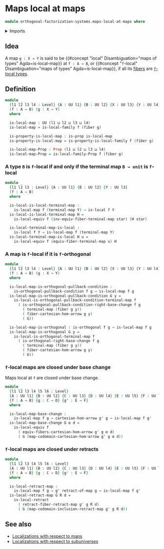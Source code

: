 # Maps local at maps

```agda
module orthogonal-factorization-systems.maps-local-at-maps where
```

<details><summary>Imports</summary>

```agda
open import foundation.action-on-identifications-functions
open import foundation.cartesian-morphisms-arrows
open import foundation.cones-over-cospan-diagrams
open import foundation.dependent-pair-types
open import foundation.equivalences
open import foundation.equivalences-arrows
open import foundation.fibers-of-maps
open import foundation.function-extensionality
open import foundation.function-types
open import foundation.functoriality-dependent-function-types
open import foundation.functoriality-dependent-pair-types
open import foundation.functoriality-fibers-of-maps
open import foundation.global-subuniverses
open import foundation.homotopies
open import foundation.identity-types
open import foundation.postcomposition-functions
open import foundation.precomposition-functions
open import foundation.propositions
open import foundation.pullbacks
open import foundation.retracts-of-maps
open import foundation.unit-type
open import foundation.universal-property-family-of-fibers-of-maps
open import foundation.universe-levels

open import orthogonal-factorization-systems.families-of-types-local-at-maps
open import orthogonal-factorization-systems.orthogonal-maps
open import orthogonal-factorization-systems.pullback-hom
open import orthogonal-factorization-systems.types-local-at-maps
```

</details>

## Idea

A map `g : X → Y` is said to be
{{#concept "local" Disambiguation="maps of types" Agda=is-local-map}} at
`f : A → B`, or
{{#concept "`f`-local" Disambiguation="maps of types" Agda=is-local-map}}, if
all its [fibers](foundation-core.fibers-of-maps.md) are
[`f`-local types](orthogonal-factorization-systems.types-local-at-maps.md).

## Definition

```agda
module _
  {l1 l2 l3 l4 : Level} {A : UU l1} {B : UU l2} {X : UU l3} {Y : UU l4}
  (f : A → B) (g : X → Y)
  where

  is-local-map : UU (l1 ⊔ l2 ⊔ l3 ⊔ l4)
  is-local-map = is-local-family f (fiber g)

  is-property-is-local-map : is-prop is-local-map
  is-property-is-local-map = is-property-is-local-family f (fiber g)

  is-local-map-Prop : Prop (l1 ⊔ l2 ⊔ l3 ⊔ l4)
  is-local-map-Prop = is-local-family-Prop f (fiber g)
```

### A type `B` is `f`-local if and only if the terminal map `B → unit` is `f`-local

```agda
module _
  {l1 l2 l3 : Level} {A : UU l1} {B : UU l2} {Y : UU l3}
  (f : A → B)
  where

  is-local-is-local-terminal-map :
    is-local-map f (terminal-map Y) → is-local f Y
  is-local-is-local-terminal-map H =
    is-local-equiv f (inv-equiv-fiber-terminal-map star) (H star)

  is-local-terminal-map-is-local :
    is-local f Y → is-local-map f (terminal-map Y)
  is-local-terminal-map-is-local H u =
    is-local-equiv f (equiv-fiber-terminal-map u) H
```

### A map is `f`-local if it is `f`-orthogonal

```agda
module _
  {l1 l2 l3 l4 : Level} {A : UU l1} {B : UU l2} {X : UU l3} {Y : UU l4}
  (f : A → B) (g : X → Y)
  where

  is-local-map-is-orthogonal-pullback-condition :
    is-orthogonal-pullback-condition f g → is-local-map f g
  is-local-map-is-orthogonal-pullback-condition G y =
    is-local-is-orthogonal-pullback-condition-terminal-map f
      ( is-orthogonal-pullback-condition-right-base-change f g
        ( terminal-map (fiber g y))
        ( fiber-cartesian-hom-arrow g y)
        ( G))

  is-local-map-is-orthogonal : is-orthogonal f g → is-local-map f g
  is-local-map-is-orthogonal G y =
    is-local-is-orthogonal-terminal-map f
      ( is-orthogonal-right-base-change f g
        ( terminal-map (fiber g y))
        ( fiber-cartesian-hom-arrow g y)
        ( G))
```

### `f`-local maps are closed under base change

Maps local at `f` are closed under base change.

```agda
module _
  {l1 l2 l3 l4 l5 l6 : Level}
  {A : UU l1} {B : UU l2} {C : UU l3} {D : UU l4} {E : UU l5} {F : UU l6}
  {f : A → B} {g : C → D} {g' : E → F}
  where

  is-local-map-base-change :
    is-local-map f g → cartesian-hom-arrow g' g → is-local-map f g'
  is-local-map-base-change G α d =
    is-local-equiv f
      ( equiv-fibers-cartesian-hom-arrow g' g α d)
      ( G (map-codomain-cartesian-hom-arrow g' g α d))
```

### `f`-local maps are closed under retracts

```agda
module _
  {l1 l2 l3 l4 l5 l6 : Level}
  {A : UU l1} {B : UU l2} {C : UU l3} {D : UU l4} {E : UU l5} {F : UU l6}
  {f : A → B} {g : C → D} {g' : E → F}
  where

  is-local-retract-map :
    is-local-map f g → g' retract-of-map g → is-local-map f g'
  is-local-retract-map G R d =
    is-local-retract
      ( retract-fiber-retract-map g' g R d)
      ( G (map-codomain-inclusion-retract-map g' g R d))
```

## See also

- [Localizations with respect to maps](orthogonal-factorization-systems.localizations-at-maps.md)
- [Localizations with respect to subuniverses](orthogonal-factorization-systems.localizations-at-subuniverses.md)
